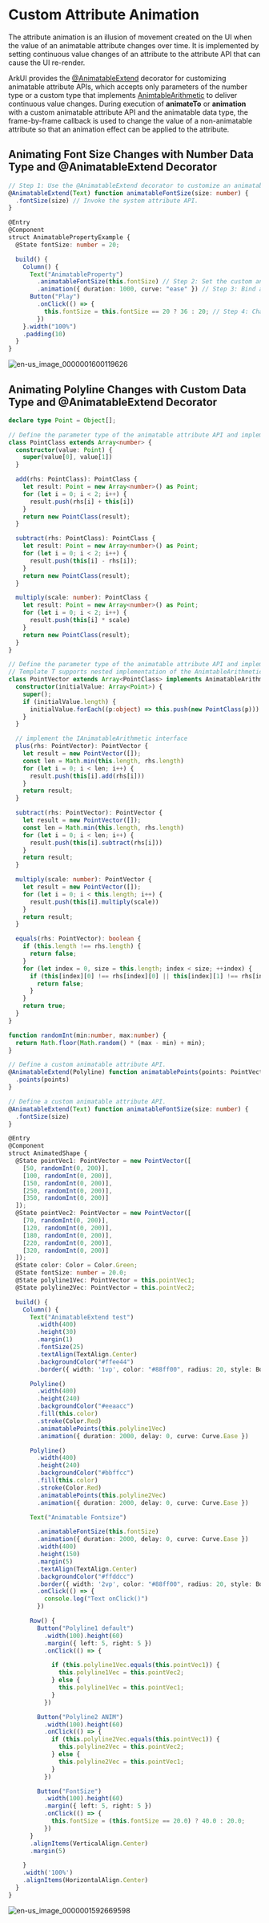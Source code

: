 # Custom Attribute Animation


The attribute animation is an illusion of movement created on the UI when the value of an animatable attribute changes over time. It is implemented by setting continuous value changes of an attribute to the attribute API that can cause the UI re-render.


ArkUI provides the [@AnimatableExtend](../quick-start/arkts-animatable-extend.md) decorator for customizing animatable attribute APIs, which accepts only parameters of the number type or a custom type that implements [AnimtableArithmetic<T>](../quick-start/arkts-animatable-extend.md) to deliver continuous value changes. During execution of **animateTo** or **animation** with a custom animatable attribute API and the animatable data type, the frame-by-frame callback is used to change the value of a non-animatable attribute so that an animation effect can be applied to the attribute.


## Animating Font Size Changes with Number Data Type and \@AnimatableExtend Decorator


```ts
// Step 1: Use the @AnimatableExtend decorator to customize an animatable attribute API.
@AnimatableExtend(Text) function animatableFontSize(size: number) {
  .fontSize(size) // Invoke the system attribute API.
}

@Entry
@Component
struct AnimatablePropertyExample {
  @State fontSize: number = 20;

  build() {
    Column() {
      Text("AnimatableProperty")
        .animatableFontSize(this.fontSize) // Step 2: Set the custom animatable attribute API on the component.
        .animation({ duration: 1000, curve: "ease" }) // Step 3: Bind an animation to the custom animatable attribute API.
      Button("Play")
        .onClick(() => {
          this.fontSize = this.fontSize == 20 ? 36 : 20; // Step 4: Change the value of the custom animatable attribute to generate an animation.
        })
    }.width("100%")
    .padding(10)
  }
}
```



![en-us_image_0000001600119626](figures/en-us_image_0000001600119626.gif)


## Animating Polyline Changes with Custom Data Type and \@AnimatableExtend Decorator


```ts
declare type Point = Object[];

// Define the parameter type of the animatable attribute API and implement the addition, subtraction, multiplication, and equivalence judgment functions in the AnimtableArithmetic<T> API.
class PointClass extends Array<number> {
  constructor(value: Point) {
    super(value[0], value[1])
  }

  add(rhs: PointClass): PointClass {
    let result: Point = new Array<number>() as Point;
    for (let i = 0; i < 2; i++) {
      result.push(rhs[i] + this[i])
    }
    return new PointClass(result);
  }

  subtract(rhs: PointClass): PointClass {
    let result: Point = new Array<number>() as Point;
    for (let i = 0; i < 2; i++) {
      result.push(this[i] - rhs[i]);
    }
    return new PointClass(result);
  }

  multiply(scale: number): PointClass {
    let result: Point = new Array<number>() as Point;
    for (let i = 0; i < 2; i++) {
      result.push(this[i] * scale)
    }
    return new PointClass(result);
  }
}

// Define the parameter type of the animatable attribute API and implement the addition, subtraction, multiplication, and equivalence judgment functions in the AnimtableArithmetic<T> API.
// Template T supports nested implementation of the AnimtableArithmetic<T> type.
class PointVector extends Array<PointClass> implements AnimatableArithmetic<Array<Point>> {
  constructor(initialValue: Array<Point>) {
    super();
    if (initialValue.length) {
      initialValue.forEach((p:object) => this.push(new PointClass(p)))
    }
  }

  // implement the IAnimatableArithmetic interface
  plus(rhs: PointVector): PointVector {
    let result = new PointVector([]);
    const len = Math.min(this.length, rhs.length)
    for (let i = 0; i < len; i++) {
      result.push(this[i].add(rhs[i]))
    }
    return result;
  }

  subtract(rhs: PointVector): PointVector {
    let result = new PointVector([]);
    const len = Math.min(this.length, rhs.length)
    for (let i = 0; i < len; i++) {
      result.push(this[i].subtract(rhs[i]))
    }
    return result;
  }

  multiply(scale: number): PointVector {
    let result = new PointVector([]);
    for (let i = 0; i < this.length; i++) {
      result.push(this[i].multiply(scale))
    }
    return result;
  }

  equals(rhs: PointVector): boolean {
    if (this.length !== rhs.length) {
      return false;
    }
    for (let index = 0, size = this.length; index < size; ++index) {
      if (this[index][0] !== rhs[index][0] || this[index][1] !== rhs[index][1]) {
        return false;
      }
    }
    return true;
  }
}

function randomInt(min:number, max:number) {
  return Math.floor(Math.random() * (max - min) + min);
}

// Define a custom animatable attribute API.
@AnimatableExtend(Polyline) function animatablePoints(points: PointVector) {
  .points(points)
}

// Define a custom animatable attribute API.
@AnimatableExtend(Text) function animatableFontSize(size: number) {
  .fontSize(size)
}

@Entry
@Component
struct AnimatedShape {
  @State pointVec1: PointVector = new PointVector([
    [50, randomInt(0, 200)],
    [100, randomInt(0, 200)],
    [150, randomInt(0, 200)],
    [250, randomInt(0, 200)],
    [350, randomInt(0, 200)]
  ]);
  @State pointVec2: PointVector = new PointVector([
    [70, randomInt(0, 200)],
    [120, randomInt(0, 200)],
    [180, randomInt(0, 200)],
    [220, randomInt(0, 200)],
    [320, randomInt(0, 200)]
  ]);
  @State color: Color = Color.Green;
  @State fontSize: number = 20.0;
  @State polyline1Vec: PointVector = this.pointVec1;
  @State polyline2Vec: PointVector = this.pointVec2;

  build() {
    Column() {
      Text("AnimatableExtend test")
        .width(400)
        .height(30)
        .margin(1)
        .fontSize(25)
        .textAlign(TextAlign.Center)
        .backgroundColor("#ffee44")
        .border({ width: '1vp', color: "#88ff00", radius: 20, style: BorderStyle.Solid })

      Polyline()
        .width(400)
        .height(240)
        .backgroundColor("#eeaacc")
        .fill(this.color)
        .stroke(Color.Red)
        .animatablePoints(this.polyline1Vec)
        .animation({ duration: 2000, delay: 0, curve: Curve.Ease })

      Polyline()
        .width(400)
        .height(240)
        .backgroundColor("#bbffcc")
        .fill(this.color)
        .stroke(Color.Red)
        .animatablePoints(this.polyline2Vec)
        .animation({ duration: 2000, delay: 0, curve: Curve.Ease })

      Text("Animatable Fontsize")

        .animatableFontSize(this.fontSize)
        .animation({ duration: 2000, delay: 0, curve: Curve.Ease })
        .width(400)
        .height(150)
        .margin(5)
        .textAlign(TextAlign.Center)
        .backgroundColor("#ffddcc")
        .border({ width: '2vp', color: "#88ff00", radius: 20, style: BorderStyle.Solid })
        .onClick(() => {
          console.log("Text onClick()")
        })

      Row() {
        Button("Polyline1 default")
          .width(100).height(60)
          .margin({ left: 5, right: 5 })
          .onClick(() => {

            if (this.polyline1Vec.equals(this.pointVec1)) {
              this.polyline1Vec = this.pointVec2;
            } else {
              this.polyline1Vec = this.pointVec1;
            }
          })

        Button("Polyline2 ANIM")
          .width(100).height(60)
          .onClick(() => {
            if (this.polyline2Vec.equals(this.pointVec1)) {
              this.polyline2Vec = this.pointVec2;
            } else {
              this.polyline2Vec = this.pointVec1;
            }
          })

        Button("FontSize")
          .width(100).height(60)
          .margin({ left: 5, right: 5 })
          .onClick(() => {
            this.fontSize = (this.fontSize == 20.0) ? 40.0 : 20.0;
          })
      }
      .alignItems(VerticalAlign.Center)
      .margin(5)

    }
    .width('100%')
    .alignItems(HorizontalAlign.Center)
  }
}
```


![en-us_image_0000001592669598](figures/en-us_image_0000001592669598.gif)
